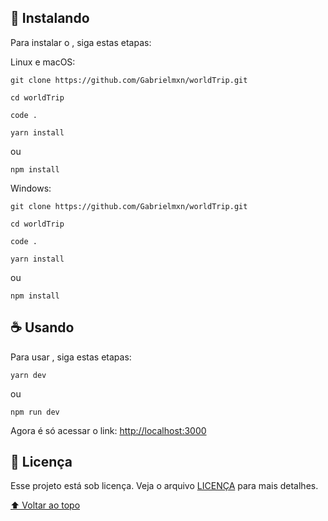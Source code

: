 ## 🚀 Instalando <WorldTrip>

Para instalar o <WorldTrip>, siga estas etapas:

Linux e macOS:
```
git clone https://github.com/Gabrielmxn/worldTrip.git
```
```
cd worldTrip
```

```
code .
```

```
yarn install
```

ou

```
npm install
```


Windows:
```
git clone https://github.com/Gabrielmxn/worldTrip.git
```
```
cd worldTrip
```

```
code .
```

```
yarn install
```
ou

```
npm install
```
## ☕ Usando <WorldTrip>

Para usar <WorldTrip>, siga estas etapas:

```
yarn dev
```
ou

```
npm run dev
```
Agora é só acessar o link: [http://localhost:3000](http://localhost:3000) 

## 📝 Licença

Esse projeto está sob licença. Veja o arquivo [LICENÇA](LICENSE.md) para mais detalhes.

[⬆ Voltar ao topo](#WorldTrip)<br>
